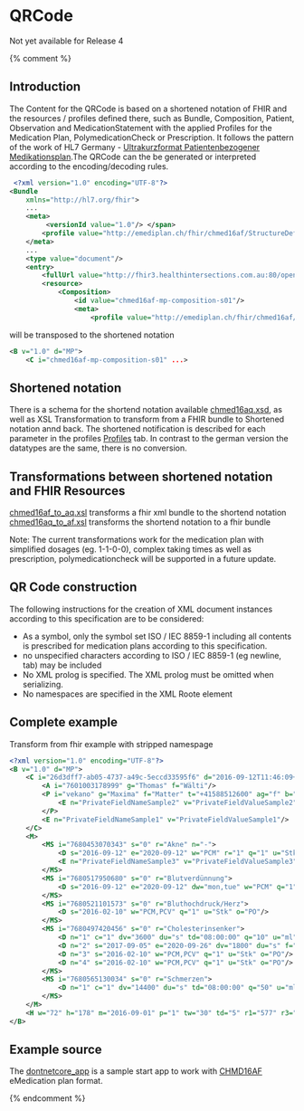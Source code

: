 # QRCode

Not yet available for Release 4

{% comment %}
## Introduction
The Content for the QRCode is based on a shortened notation of FHIR and the resources / profiles defined there, such as Bundle, Composition, Patient, Observation and MedicationStatement with the applied Profiles for the Medication Plan, PolymedicationCheck or Prescription. It follows the pattern of the work of HL7 Germany - [Ultrakurzformat Patientenbezogener Medikationsplan](http://wiki.hl7.de/index.php?title=IG:Ultrakurzformat_Patientenbezogener_Medikationsplan).The QRCode can the be generated or interpreted according to the encoding/decoding rules.


```xml
 <?xml version="1.0" encoding="UTF-8"?>
<Bundle 
	xmlns="http://hl7.org/fhir">
    ...
	<meta>
         <versionId value="1.0"/> </span>
		<profile value="http://emediplan.ch/fhir/chmed16af/StructureDefinition/chmed16af-mp-bundle" />
	</meta>
    ...
	<type value="document"/>
	<entry>
		<fullUrl value="http://fhir3.healthintersections.com.au:80/open/Composition/chmed16af-mp-composition-s01"/>
		<resource>
			<Composition>
				<id value="chmed16af-mp-composition-s01"/>
				<meta>
					<profile value="http://emediplan.ch/fhir/chmed16af/StructureDefinition/chmed16af-mp-composition"/>
```

will be transposed to the shortened notation  

```xml
<B v="1.0" d="MP">
    <C i="chmed16af-mp-composition-s01" ...>

```

## Shortened notation

There is a schema for the shortend notation available [chmed16aq.xsd](chmed16aq/chmed16aq.xsd), as well as XSL Transformation to transform from a FHIR bundle to Shortened notation annd back. The shortened notification is described for each parameter in the profiles [Profiles](profiles.html) tab. In contrast to the german version the datatypes are the same, there is no conversion.

## Transformations between shortened notation and FHIR Resources

[chmed16af_to_aq.xsl](chmed16aq/chmed16af_to_aq.xsl) transforms a fhir xml bundle to the shortend notation
[chmed16aq_to_af.xsl](chmed16aq/chmed16aq_to_af.xsl) transforms the shortend notation to a fhir bundle

Note: The current transformations work for the medication plan with simplified dosages (eg. 1-1-0-0), complex taking times as well as prescription, polymedicationcheck will be supported in a future update.

## QR Code construction

The following instructions for the creation of XML document instances according to this specification are to be considered:

* As a symbol, only the symbol set ISO / IEC 8859-1 including all contents is prescribed for medication plans according to this specification.
* no unspecified characters according to ISO / IEC 8859-1 (eg newline, tab) may be included
* No XML prolog is specified. The XML prolog must be omitted when serializing.
* No namespaces are specified in the XML Roote element

## Complete example

Transform from fhir example with stripped namespage
```xml
<?xml version="1.0" encoding="UTF-8"?>
<B v="1.0" d="MP">
    <C i="26d3dff7-ab05-4737-a49c-5eccd33595f6" d="2016-09-12T11:46:09+02:00" at="2016-09-12T11:46:09+02:00" ap="7601003178999" n="Bemerkung" r="7601003178999">
        <A i="7601003178999" g="Thomas" f="Wälti"/>
        <P i="vekano" g="Maxima" f="Matter" t="+41588512600" ag="f" b="1981-01-12" l="Untermattweg 8" p="3027" c="Bern" cl="de-CH">
            <E n="PrivateFieldNameSample2" v="PrivateFieldValueSample2"/>
        </P>
        <E n="PrivateFieldNameSample1" v="PrivateFieldValueSample1"/>
    </C>
    <M>
        <MS i="7680453070343" s="0" r="Akne" n="-">
            <D s="2016-09-12" e="2020-09-12" w="PCM" r="1" q="1" u="Stk" o="PO"/>
            <E n="PrivateFieldNameSample3" v="PrivateFieldValueSample3"/>
        </MS>
        <MS i="7680517950680" s="0" r="Blutverdünnung">
            <D s="2016-09-12" e="2020-09-12" dw="mon,tue" w="PCM" q="1" u="Stk" o="PO"/>
        </MS>
        <MS i="7680521101573" s="0" r="Bluthochdruck/Herz">
            <D s="2016-02-10" w="PCM,PCV" q="1" u="Stk" o="PO"/>
        </MS>
        <MS i="7680497420456" s="0" r="Cholesterinsenker">
            <D n="1" c="1" dv="3600" du="s" td="08:00:00" q="10" u="ml" o="IV"/>
            <D n="2" s="2017-09-05" e="2020-09-26" dv="1800" du="s" f="3" p="1" pu="wk" dw="tue" td="08:00:00,12:00:00,18:00:00" q="2" u="g" o="IV"/>
            <D n="3" s="2016-02-10" w="PCM,PCV" q="1" u="Stk" o="PO"/>
            <D n="4" s="2016-02-10" w="PCM,PCV" q="1" u="Stk" o="PO"/>        
        </MS>
        <MS i="7680565130034" s="0" r="Schmerzen">
            <D n="1" c="1" dv="14400" du="s" td="08:00:00" q="50" u="ml" q2="200" u2="ml" o="IV" />
        </MS>
    </M>
    <H w="72" h="178" m="2016-09-01" p="1" tw="30" td="5" r1="577" r3="612" r4="" r5="" r6="555,571"/>
</B>
```

## Example source
The [dontnetcore_app](https://github.com/ahdis/chmed16af/tree/master/dotnetcore_app) is a sample start app to work with [CHMD16AF](http://chmed16af.emediplan.ch/) eMedication plan format.

{% endcomment %}